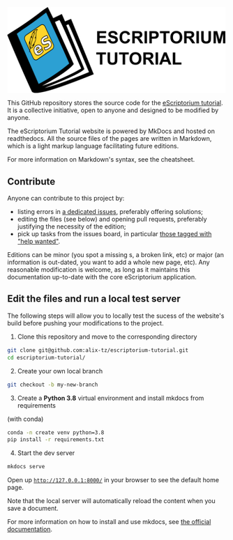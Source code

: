 <img src="./docs/img/logo_esriptorium_tutorial.png" width=500 align="center" alt="eScriptorium Tutorial">

This GitHub repository stores the source code for the [eScriptorium tutorial](https://escriptorium-tutorial.readthedocs.io). It is a collective initiative, open to anyone and designed to be modified by anyone. 

The eScriptorium Tutorial website is powered by MkDocs and hosted on readthedocs. All the source files of the pages are written in Markdown, which is a light markup language facilitating future editions. 

For more information on Markdown's syntax, see the cheatsheet. <!-- todo: add link to wiki page -->

## Contribute

Anyone can contribute to this project by:
- listing errors in [a dedicated issues](https://github.com/alix-tz/escriptorium-tutorial/issues/new), preferably offering solutions;
- editing the files (see below) and opening pull requests, preferably justifying the necessity of the edition;
- pick up tasks from the issues board, in particular [those tagged with "help wanted"](https://github.com/alix-tz/escriptorium-tutorial/labels/help%20wanted).

Editions can be minor (you spot a missing s, a broken link, etc) or major (an information is out-dated, you want to add a whole new page, etc). Any reasonable modification is welcome, as long as it maintains this documentation up-to-date with the core eScriptorium application.

## Edit the files and run a local test server 

The following steps will allow you to locally test the sucess of the website's build before pushing your modifications to the project. 

1. Clone this repository and move to the corresponding directory 

``` sh
git clone git@github.com:alix-tz/escriptorium-tutorial.git
cd escriptorium-tutorial/
``` 

2. Create your own local branch

``` sh
git checkout -b my-new-branch
```

3. Create a **Python 3.8** virtual environment and install mkdocs from requirements

(with conda)
``` sh
conda -n create venv python=3.8
pip install -r requirements.txt
```

4. Start the dev server

``` sh
mkdocs serve
```

Open up [`http://127.0.0.1:8000/`](http://127.0.0.1:8000/) in your browser to see the default home page.

Note that the local server will automatically reload the content when you save a document.

For more information on how to install and use mkdocs, see [the official documentation](https://www.mkdocs.org/getting-started/).



